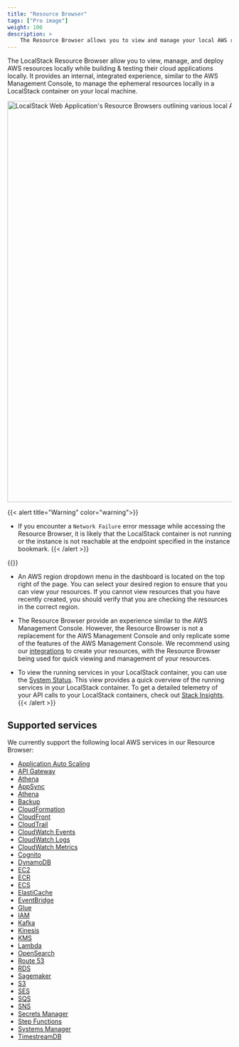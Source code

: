 ```yaml
---
title: "Resource Browser"
tags: ["Pro image"]
weight: 100
description: >
    The Resource Browser allows you to view and manage your local AWS resources through the LocalStack Web Application.
---
```


The LocalStack Resource Browser allow you to view, manage, and deploy AWS resources locally while building & testing their cloud applications locally. It provides an internal, integrated experience, similar to the AWS Management Console, to manage the ephemeral resources locally in a LocalStack container on your local machine.

<img src="resource-browser.png" alt="LocalStack Web Application's Resource Browsers outlining various local AWS services" title="Resource Browser" width="900" />

{{< alert title="Warning" color="warning">}}
- If you encounter a `Network Failure` error message while accessing the Resource Browser, it is likely that the LocalStack container is not running or the instance is not reachable at the endpoint specified in the instance bookmark.
{{< /alert >}}

{{<alert title="Note">}}
- An AWS region dropdown menu in the dashboard is located on the top right of the page. You can select your desired region to ensure that you can view your resources. If you cannot view resources that you have recently created, you should verify that you are checking the resources in the correct region.

- The Resource Browser provide an experience similar to the AWS Management Console. However, the Resource Browser is not a replacement for the AWS Management Console and only replicate some of the features of the AWS Management Console. We recommend using our [integrations](https://docs.localstack.cloud/user-guide/integrations/) to create your resources, with the Resource Browser being used for quick viewing and management of your resources.

- To view the running services in your LocalStack container, you can use the [System Status](https://app.localstack.cloud/status). This view provides a quick overview of the running services in your LocalStack container. To get a detailed telemetry of your API calls to your LocalStack containers, check out [Stack Insights](https://docs.localstack.cloud/user-guide/web-application/stack-insights/).
{{< /alert >}}

## Supported services

We currently support the following local AWS services in our Resource Browser:

- [Application Auto Scaling](https://app.localstack.cloud/inst/default/resources/application-autoscaling)
- [API Gateway](https://app.localstack.cloud/inst/default/resources/apigateway/)
- [Athena](https://app.localstack.cloud/inst/default/resources/athena/databases)
- [AppSync](https://app.localstack.cloud/inst/default/resources/appsync)
- [Athena](https://app.localstack.cloud/inst/default/resources/athena/databases)
- [Backup](https://app.localstack.cloud/inst/default/resources/backup/plans)
- [CloudFormation](https://app.localstack.cloud/inst/default/resources/cloudformation/stacks)
- [CloudFront](https://app.localstack.cloud/inst/default/resources/cloudfront/distributions)
- [CloudTrail](https://app.localstack.cloud/inst/default/resources/cloudtrail/events)
- [CloudWatch Events](https://app.localstack.cloud/inst/default/resources/events)
- [CloudWatch Logs](https://app.localstack.cloud/inst/default/resources/cloudwatch/groups)
- [CloudWatch Metrics](https://app.localstack.cloud/inst/default/resources/monitoring)
- [Cognito](https://app.localstack.cloud/inst/default/resources/cognito-idp)
- [DynamoDB](https://app.localstack.cloud/inst/default/resources/dynamodb)
- [EC2](https://app.localstack.cloud/inst/default/resources/ec2)
- [ECR](https://app.localstack.cloud/inst/default/resources/ecr/repositories)
- [ECS](https://app.localstack.cloud/inst/default/resources/ecs)
- [ElastiCache](https://app.localstack.cloud/inst/default/resources/elasticache)
- [EventBridge](https://app.localstack.cloud/inst/default/resources/eventbridge)
- [Glue](https://app.localstack.cloud/inst/default/resources/glue)
- [IAM](https://app.localstack.cloud/inst/default/resources/iam)
- [Kafka](https://app.localstack.cloud/inst/default/resources/kafka)
- [Kinesis](https://app.localstack.cloud/inst/default/resources/kinesis)
- [KMS](https://app.localstack.cloud/inst/default/resources/kms)
- [Lambda](https://app.localstack.cloud/inst/default/resources/lambda/functions)
- [OpenSearch](https://app.localstack.cloud/inst/default/resources/opensearch/domains)
- [Route 53](https://app.localstack.cloud/inst/default/resources/route53)
- [RDS](https://app.localstack.cloud/inst/default/resources/rds)
- [Sagemaker](https://app.localstack.cloud/inst/default/resources/sagemaker/models)
- [S3](https://app.localstack.cloud/inst/default/resources/s3)
- [SES](https://app.localstack.cloud/inst/default/resources/ses/)
- [SQS](https://app.localstack.cloud/inst/default/resources/sqs)
- [SNS](https://app.localstack.cloud/inst/default/resources/sns)
- [Secrets Manager](https://app.localstack.cloud/inst/default/resources/secretsmanager)
- [Step Functions](https://app.localstack.cloud/inst/default/resources/stepfunctions)
- [Systems Manager](https://app.localstack.cloud/inst/default/resources/ssm)
- [TimestreamDB](https://app.localstack.cloud/inst/default/resources/timestream)
